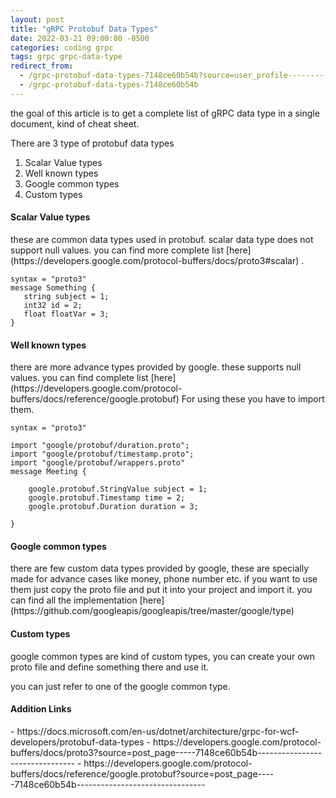 ```yaml
---
layout: post
title: "gRPC Protobuf Data Types"
date: 2022-03-21 09:00:00 -0500
categories: coding grpc
tags: grpc grpc-data-type
redirect_from:
  - /grpc-protobuf-data-types-7148ce60b54b?source=user_profile---------7----------------------------
  - /grpc-protobuf-data-types-7148ce60b54b
---
```


the goal of this article is to get a complete list of gRPC data type in a single document, kind of cheat sheet.

There are 3 type of protobuf data types

1. Scalar Value types
2. Well known types
3. Google common types
4. Custom types

<h4>Scalar Value types</h4>
these are common data types used in protobuf. scalar data type does not support null values.
you can find more complete list [here](https://developers.google.com/protocol-buffers/docs/proto3#scalar) .

```
syntax = "proto3"
message Something {
   string subject = 1;
   int32 id = 2;
   float floatVar = 3;
}
```

<h4>Well known types</h4>
there are more advance types provided by google. these supports null values.
you can find complete list [here](https://developers.google.com/protocol-buffers/docs/reference/google.protobuf)
For using these you have to import them.

```
syntax = "proto3"

import "google/protobuf/duration.proto";
import "google/protobuf/timestamp.proto";
import "google/protobuf/wrappers.proto"
message Meeting {

    google.protobuf.StringValue subject = 1;
    google.protobuf.Timestamp time = 2;
    google.protobuf.Duration duration = 3;

}

```

<h4>Google common types</h4>
there are few custom data types provided by google, these are specially made for advance cases like money, phone number etc. if you want to use them just copy the proto file and put it into your project and import it.
you can find all the implementation [here](https://github.com/googleapis/googleapis/tree/master/google/type)

<h4>Custom types</h4>
google common types are kind of custom types, you can create your own proto file and define something there and use it.

you can just refer to one of the google common type.

<h4>Addition Links</h4>
- https://docs.microsoft.com/en-us/dotnet/architecture/grpc-for-wcf-developers/protobuf-data-types
- https://developers.google.com/protocol-buffers/docs/proto3?source=post_page-----7148ce60b54b--------------------------------
- https://developers.google.com/protocol-buffers/docs/reference/google.protobuf?source=post_page-----7148ce60b54b--------------------------------
